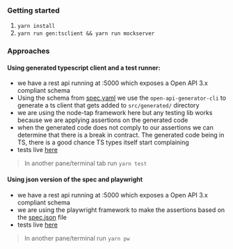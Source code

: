### Getting started

1. `yarn install`
2. `yarn run gen:tsclient && yarn run mockserver`



### Approaches

#### Using generated typescript client and a test runner:

- we have a rest api running at :5000 which exposes a Open API 3.x compliant schema
- Using the schema from [spec.yaml](./spec.yaml) we use the `open-api-generator-cli` to generate a ts client that gets added to `src/generated/` directory
- we are using the node-tap framework here but any testing lib works because we are applying assertions on the generated code
- when the generated code does not comply to our assertions we can determine that there is a break in contract. The generated code being in TS, there is a good chance TS types itself start complaining
- tests live [here]([./src/apitest.spec.ts)

> In another pane/terminal tab run `yarn test`

#### Using json version of the spec and playwright 

- we have a rest api running at :5000 which exposes a Open API 3.x compliant schema
- we are using the playwright framework to make the assertions based on the [spec.json](./spec.json) file
- tests live [here](./pw-tests/example.spec.ts)

> In another pane/terminal run `yarn pw`
